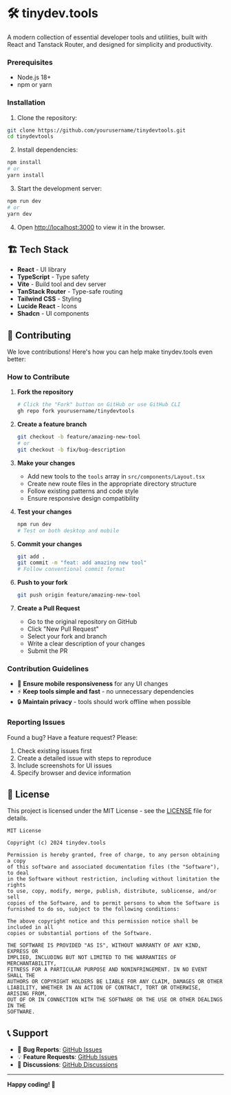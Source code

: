 # 🛠️ tinydev.tools

A modern collection of essential developer tools and utilities, built with React and Tanstack Router, and designed for simplicity and productivity.

### Prerequisites
- Node.js 18+ 
- npm or yarn

### Installation

1. Clone the repository:
```bash
git clone https://github.com/yourusername/tinydevtools.git
cd tinydevtools
```

2. Install dependencies:
```bash
npm install
# or
yarn install
```

3. Start the development server:
```bash
npm run dev
# or
yarn dev
```

4. Open [http://localhost:3000](http://localhost:3000) to view it in the browser.

## 🏗️ Tech Stack

- **React** - UI library
- **TypeScript** - Type safety
- **Vite** - Build tool and dev server
- **TanStack Router** - Type-safe routing
- **Tailwind CSS** - Styling
- **Lucide React** - Icons
- **Shadcn** - UI components

## 🤝 Contributing

We love contributions! Here's how you can help make tinydev.tools even better:

### How to Contribute

1. **Fork the repository**
   ```bash
   # Click the "Fork" button on GitHub or use GitHub CLI
   gh repo fork yourusername/tinydevtools
   ```

2. **Create a feature branch**
   ```bash
   git checkout -b feature/amazing-new-tool
   # or
   git checkout -b fix/bug-description
   ```

3. **Make your changes**
   - Add new tools to the `tools` array in `src/components/Layout.tsx`
   - Create new route files in the appropriate directory structure
   - Follow existing patterns and code style
   - Ensure responsive design compatibility

4. **Test your changes**
   ```bash
   npm run dev
   # Test on both desktop and mobile
   ```

5. **Commit your changes**
   ```bash
   git add .
   git commit -m "feat: add amazing new tool"
   # Follow conventional commit format
   ```

6. **Push to your fork**
   ```bash
   git push origin feature/amazing-new-tool
   ```

7. **Create a Pull Request**
   - Go to the original repository on GitHub
   - Click "New Pull Request" 
   - Select your fork and branch
   - Write a clear description of your changes
   - Submit the PR

### Contribution Guidelines

- 📱 **Ensure mobile responsiveness** for any UI changes
- ⚡ **Keep tools simple and fast** - no unnecessary dependencies
- 🔒 **Maintain privacy** - tools should work offline when possible

### Reporting Issues

Found a bug? Have a feature request? Please:
1. Check existing issues first
2. Create a detailed issue with steps to reproduce
3. Include screenshots for UI issues
4. Specify browser and device information

## 📄 License

This project is licensed under the MIT License - see the [LICENSE](LICENSE) file for details.

```
MIT License

Copyright (c) 2024 tinydev.tools

Permission is hereby granted, free of charge, to any person obtaining a copy
of this software and associated documentation files (the "Software"), to deal
in the Software without restriction, including without limitation the rights
to use, copy, modify, merge, publish, distribute, sublicense, and/or sell
copies of the Software, and to permit persons to whom the Software is
furnished to do so, subject to the following conditions:

The above copyright notice and this permission notice shall be included in all
copies or substantial portions of the Software.

THE SOFTWARE IS PROVIDED "AS IS", WITHOUT WARRANTY OF ANY KIND, EXPRESS OR
IMPLIED, INCLUDING BUT NOT LIMITED TO THE WARRANTIES OF MERCHANTABILITY,
FITNESS FOR A PARTICULAR PURPOSE AND NONINFRINGEMENT. IN NO EVENT SHALL THE
AUTHORS OR COPYRIGHT HOLDERS BE LIABLE FOR ANY CLAIM, DAMAGES OR OTHER
LIABILITY, WHETHER IN AN ACTION OF CONTRACT, TORT OR OTHERWISE, ARISING FROM,
OUT OF OR IN CONNECTION WITH THE SOFTWARE OR THE USE OR OTHER DEALINGS IN THE
SOFTWARE.
```

## 📞 Support

- 🐛 **Bug Reports**: [GitHub Issues](https://github.com/yourusername/tinydevtools/issues)
- 💡 **Feature Requests**: [GitHub Issues](https://github.com/yourusername/tinydevtools/issues)
- 🤝 **Discussions**: [GitHub Discussions](https://github.com/yourusername/tinydevtools/discussions)

---

**Happy coding! 🚀**
